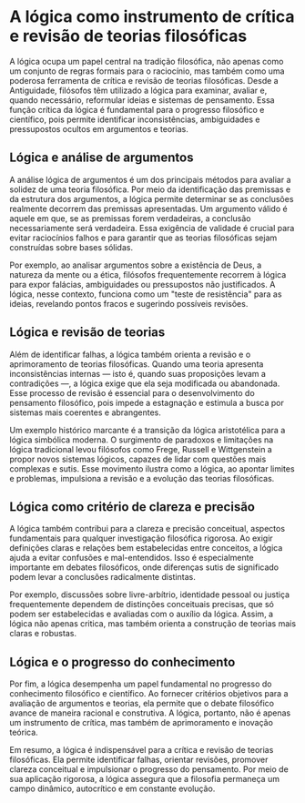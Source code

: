 # A lógica como instrumento de crítica e revisão de teorias filosóficas

A lógica ocupa um papel central na tradição filosófica, não apenas como um conjunto de regras formais para o raciocínio, mas também como uma poderosa ferramenta de crítica e revisão de teorias filosóficas. Desde a Antiguidade, filósofos têm utilizado a lógica para examinar, avaliar e, quando necessário, reformular ideias e sistemas de pensamento. Essa função crítica da lógica é fundamental para o progresso filosófico e científico, pois permite identificar inconsistências, ambiguidades e pressupostos ocultos em argumentos e teorias.

## Lógica e análise de argumentos

A análise lógica de argumentos é um dos principais métodos para avaliar a solidez de uma teoria filosófica. Por meio da identificação das premissas e da estrutura dos argumentos, a lógica permite determinar se as conclusões realmente decorrem das premissas apresentadas. Um argumento válido é aquele em que, se as premissas forem verdadeiras, a conclusão necessariamente será verdadeira. Essa exigência de validade é crucial para evitar raciocínios falhos e para garantir que as teorias filosóficas sejam construídas sobre bases sólidas.

Por exemplo, ao analisar argumentos sobre a existência de Deus, a natureza da mente ou a ética, filósofos frequentemente recorrem à lógica para expor falácias, ambiguidades ou pressupostos não justificados. A lógica, nesse contexto, funciona como um "teste de resistência" para as ideias, revelando pontos fracos e sugerindo possíveis revisões.

## Lógica e revisão de teorias

Além de identificar falhas, a lógica também orienta a revisão e o aprimoramento de teorias filosóficas. Quando uma teoria apresenta inconsistências internas — isto é, quando suas proposições levam a contradições —, a lógica exige que ela seja modificada ou abandonada. Esse processo de revisão é essencial para o desenvolvimento do pensamento filosófico, pois impede a estagnação e estimula a busca por sistemas mais coerentes e abrangentes.

Um exemplo histórico marcante é a transição da lógica aristotélica para a lógica simbólica moderna. O surgimento de paradoxos e limitações na lógica tradicional levou filósofos como Frege, Russell e Wittgenstein a propor novos sistemas lógicos, capazes de lidar com questões mais complexas e sutis. Esse movimento ilustra como a lógica, ao apontar limites e problemas, impulsiona a revisão e a evolução das teorias filosóficas.

## Lógica como critério de clareza e precisão

A lógica também contribui para a clareza e precisão conceitual, aspectos fundamentais para qualquer investigação filosófica rigorosa. Ao exigir definições claras e relações bem estabelecidas entre conceitos, a lógica ajuda a evitar confusões e mal-entendidos. Isso é especialmente importante em debates filosóficos, onde diferenças sutis de significado podem levar a conclusões radicalmente distintas.

Por exemplo, discussões sobre livre-arbítrio, identidade pessoal ou justiça frequentemente dependem de distinções conceituais precisas, que só podem ser estabelecidas e avaliadas com o auxílio da lógica. Assim, a lógica não apenas critica, mas também orienta a construção de teorias mais claras e robustas.

## Lógica e o progresso do conhecimento

Por fim, a lógica desempenha um papel fundamental no progresso do conhecimento filosófico e científico. Ao fornecer critérios objetivos para a avaliação de argumentos e teorias, ela permite que o debate filosófico avance de maneira racional e construtiva. A lógica, portanto, não é apenas um instrumento de crítica, mas também de aprimoramento e inovação teórica.

Em resumo, a lógica é indispensável para a crítica e revisão de teorias filosóficas. Ela permite identificar falhas, orientar revisões, promover clareza conceitual e impulsionar o progresso do pensamento. Por meio de sua aplicação rigorosa, a lógica assegura que a filosofia permaneça um campo dinâmico, autocrítico e em constante evolução.